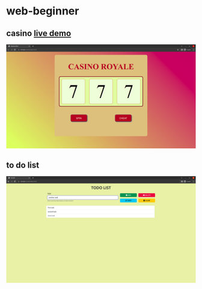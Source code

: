 # web-beginner

## casino                                                                                [live demo](https://casino-slot.surge.sh/)
![casino screenshot](https://github.com/ayechico21/web-beginner/blob/main/casino-slot-machine/Screenshot.png?raw=true)

## to do list
![to do list screenshot](https://github.com/ayechico21/web-beginner/blob/main/to-do-list/Screenshot.png?raw=true)


